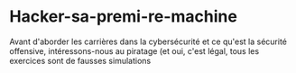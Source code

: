 # Hacker-sa-premi-re-machine
﻿﻿﻿Avant d'aborder les carrières dans la cybersécurité et ce qu'est la sécurité offensive, intéressons-nous au piratage (et oui, c'est  légal,  tous les exercices sont de fausses simulations

